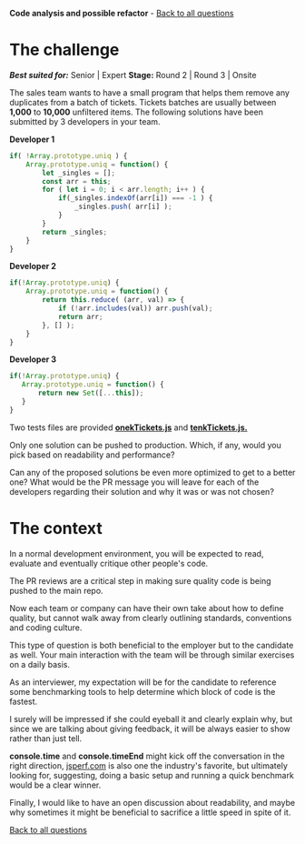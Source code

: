 **Code analysis and possible refactor** - [Back to all questions](toc.md)

# The challenge
**_Best suited for:_** Senior | Expert **Stage:** Round 2 | Round 3 | Onsite

The sales team wants to have a small program that helps them remove any duplicates from a batch of tickets. Tickets batches are usually between **1,000** to **10,000** unfiltered items. The following solutions have been submitted by 3 developers in your team.

**Developer 1**
```javascript
if( !Array.prototype.uniq ) {
    Array.prototype.uniq = function() {
        let _singles = [];
        const arr = this;
        for ( let i = 0; i < arr.length; i++ ) {
            if(_singles.indexOf(arr[i]) === -1 ) {
                _singles.push( arr[i] );
            }
        }
        return _singles;
    }
}
```

**Developer 2**
```javascript
if(!Array.prototype.uniq) {
    Array.prototype.uniq = function() {
        return this.reduce( (arr, val) => {
            if (!arr.includes(val)) arr.push(val);
            return arr;
        }, [] );
    }
}
```

**Developer 3**
```javascript
if(!Array.prototype.uniq) {
   Array.prototype.uniq = function() {
       return new Set([...this]);
   }
}
```

Two tests files are provided [**onekTickets.js**](https://gist.github.com/adyngom/748873da9cb37828765216a36e7b7ec2) and [**tenkTickets.js.**](https://gist.github.com/adyngom/62c25502eed121e9092c97fd9041afa0)

Only one solution can be pushed to production. Which, if any, would you pick based on readability and performance?

Can any of the proposed solutions be even more optimized to get to a better one?
What would be the PR message you will leave for each of the developers regarding their solution and why it was or was not chosen?

# The context
In a normal development environment, you will be expected to read, evaluate and eventually critique other people's code.

The PR reviews are a critical step in making sure quality code is being pushed to the main repo.

Now each team or company can have their own take about how to define quality, but cannot walk away from clearly outlining standards, conventions and coding culture.

This type of question is both beneficial to the employer but to the candidate as well. Your main interaction with the team will be through similar exercises on a daily basis.

As an interviewer, my expectation will be for the candidate to reference some benchmarking tools to help determine which block of code is the fastest.

I surely will be impressed if she could eyeball it and clearly explain why, but since we are talking about giving feedback, it will be always easier to show rather than just tell.

**console.time** and **console.timeEnd** might kick off the conversation in the right direction, [jsperf.com](jsperf.com) is also one the industry's favorite, but ultimately looking for, suggesting, doing a basic setup and running a quick benchmark would be a clear winner.

Finally, I would like to have an open discussion about readability, and maybe why sometimes it might be beneficial to sacrifice a little speed in spite of it.

[Back to all questions](toc.md)
